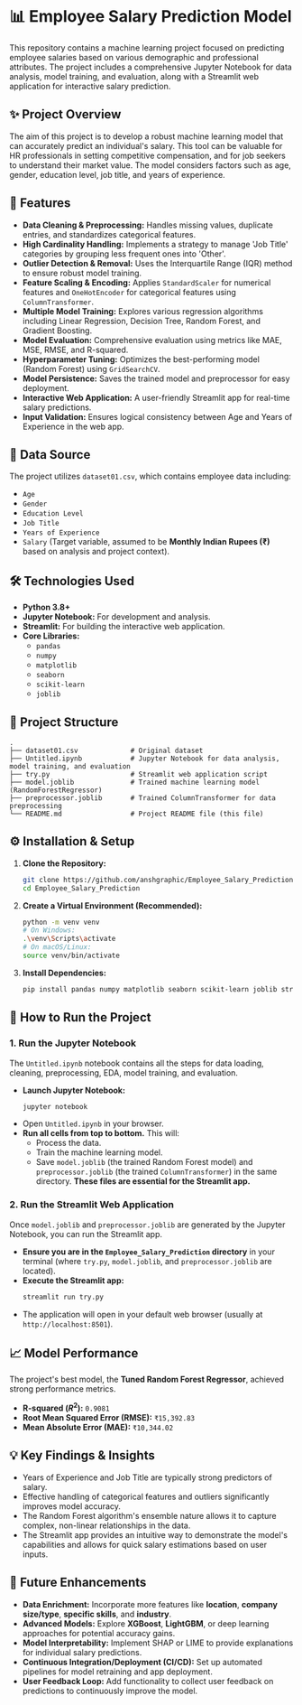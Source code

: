 # 📊 Employee Salary Prediction Model

This repository contains a machine learning project focused on predicting employee salaries based on various demographic and professional attributes. The project includes a comprehensive Jupyter Notebook for data analysis, model training, and evaluation, along with a Streamlit web application for interactive salary prediction.

## ✨ Project Overview

The aim of this project is to develop a robust machine learning model that can accurately predict an individual's salary. This tool can be valuable for HR professionals in setting competitive compensation, and for job seekers to understand their market value. The model considers factors such as age, gender, education level, job title, and years of experience.

## 🚀 Features

* **Data Cleaning & Preprocessing:** Handles missing values, duplicate entries, and standardizes categorical features.
* **High Cardinality Handling:** Implements a strategy to manage 'Job Title' categories by grouping less frequent ones into 'Other'.
* **Outlier Detection & Removal:** Uses the Interquartile Range (IQR) method to ensure robust model training.
* **Feature Scaling & Encoding:** Applies `StandardScaler` for numerical features and `OneHotEncoder` for categorical features using `ColumnTransformer`.
* **Multiple Model Training:** Explores various regression algorithms including Linear Regression, Decision Tree, Random Forest, and Gradient Boosting.
* **Model Evaluation:** Comprehensive evaluation using metrics like MAE, MSE, RMSE, and R-squared.
* **Hyperparameter Tuning:** Optimizes the best-performing model (Random Forest) using `GridSearchCV`.
* **Model Persistence:** Saves the trained model and preprocessor for easy deployment.
* **Interactive Web Application:** A user-friendly Streamlit app for real-time salary predictions.
* **Input Validation:** Ensures logical consistency between Age and Years of Experience in the web app.

## 💾 Data Source

The project utilizes `dataset01.csv`, which contains employee data including:
* `Age`
* `Gender`
* `Education Level`
* `Job Title`
* `Years of Experience`
* `Salary` (Target variable, assumed to be **Monthly Indian Rupees (₹)** based on analysis and project context).

## 🛠️ Technologies Used

* **Python 3.8+**
* **Jupyter Notebook:** For development and analysis.
* **Streamlit:** For building the interactive web application.
* **Core Libraries:**
    * `pandas`
    * `numpy`
    * `matplotlib`
    * `seaborn`
    * `scikit-learn`
    * `joblib`

## 📂 Project Structure

```
.
├── dataset01.csv             # Original dataset
├── Untitled.ipynb            # Jupyter Notebook for data analysis, model training, and evaluation
├── try.py                    # Streamlit web application script
├── model.joblib              # Trained machine learning model (RandomForestRegressor)
├── preprocessor.joblib       # Trained ColumnTransformer for data preprocessing
└── README.md                 # Project README file (this file)
```

## ⚙️ Installation & Setup

1.  **Clone the Repository:**
    ```bash
    git clone https://github.com/anshgraphic/Employee_Salary_Prediction.git
    cd Employee_Salary_Prediction
    ```

2.  **Create a Virtual Environment (Recommended):**
    ```bash
    python -m venv venv
    # On Windows:
    .\venv\Scripts\activate
    # On macOS/Linux:
    source venv/bin/activate
    ```

3.  **Install Dependencies:**
    ```bash
    pip install pandas numpy matplotlib seaborn scikit-learn joblib streamlit nltk
    ```

## 🚀 How to Run the Project

### 1. Run the Jupyter Notebook

The `Untitled.ipynb` notebook contains all the steps for data loading, cleaning, preprocessing, EDA, model training, and evaluation.

* **Launch Jupyter Notebook:**
    ```bash
    jupyter notebook
    ```
* Open `Untitled.ipynb` in your browser.
* **Run all cells from top to bottom.** This will:
    * Process the data.
    * Train the machine learning model.
    * Save `model.joblib` (the trained Random Forest model) and `preprocessor.joblib` (the trained `ColumnTransformer`) in the same directory. **These files are essential for the Streamlit app.**

### 2. Run the Streamlit Web Application

Once `model.joblib` and `preprocessor.joblib` are generated by the Jupyter Notebook, you can run the Streamlit app.

* **Ensure you are in the `Employee_Salary_Prediction` directory** in your terminal (where `try.py`, `model.joblib`, and `preprocessor.joblib` are located).
* **Execute the Streamlit app:**
    ```bash
    streamlit run try.py
    ```
* The application will open in your default web browser (usually at `http://localhost:8501`).

## 📈 Model Performance

The project's best model, the **Tuned Random Forest Regressor**, achieved strong performance metrics.

* **R-squared ($R^2$):** `0.9081`
* **Root Mean Squared Error (RMSE):** `₹15,392.83`
* **Mean Absolute Error (MAE):** `₹10,344.02`

## 💡 Key Findings & Insights

* Years of Experience and Job Title are typically strong predictors of salary.
* Effective handling of categorical features and outliers significantly improves model accuracy.
* The Random Forest algorithm's ensemble nature allows it to capture complex, non-linear relationships in the data.
* The Streamlit app provides an intuitive way to demonstrate the model's capabilities and allows for quick salary estimations based on user inputs.

## 🔮 Future Enhancements

* **Data Enrichment:** Incorporate more features like **location**, **company size/type**, **specific skills**, and **industry**.
* **Advanced Models:** Explore **XGBoost**, **LightGBM**, or deep learning approaches for potential accuracy gains.
* **Model Interpretability:** Implement SHAP or LIME to provide explanations for individual salary predictions.
* **Continuous Integration/Deployment (CI/CD):** Set up automated pipelines for model retraining and app deployment.
* **User Feedback Loop:** Add functionality to collect user feedback on predictions to continuously improve the model.
  
